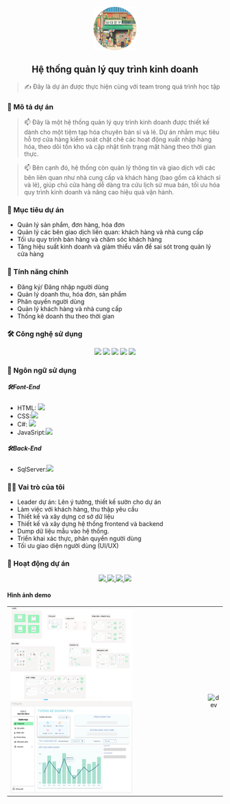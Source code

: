 <p align="center"><img  width="100px"  src="image/image.png" />
  <br>
<h2 align="center">Hệ thống quản lý quy trình kinh doanh</h2>
 
  > ✍ Đây là dự án được thực hiện cùng với team trong quá trình học tập
<h3>📝 Mô tả dự án</h3>
<p> 
  
> 📫 Đây là một hệ thống quản lý quy trình kinh doanh được thiết kế dành cho một tiệm tạp hóa chuyên bán sỉ và lẻ. Dự án nhằm mục tiêu hỗ trợ cửa hàng kiểm soát chặt chẽ các hoạt động xuất nhập hàng hóa, theo dõi tồn kho và cập nhật tình trạng mặt hàng theo thời gian thực.

> 📫 Bên cạnh đó, hệ thống còn quản lý thông tin và giao dịch với các bên liên quan như nhà cung cấp và khách hàng (bao gồm cả khách sỉ và lẻ), giúp chủ cửa hàng dễ dàng tra cứu lịch sử mua bán, tối ưu hóa quy trình kinh doanh và nâng cao hiệu quả vận hành.
</p>
<h3>🎯 Mục tiêu dự án</h3>
<ul>
  <li>Quản lý sản phẩm, đơn hàng, hóa đơn</li>
  <li> Quản lý các bên giao dịch liên quan: khách hàng và nhà cung cấp</li>
  <li> Tối ưu quy trình bán hàng và chăm sóc khách hàng</li>
  <li> Tăng hiệu suất kinh doanh và giảm thiểu vấn đề sai sót trong quản lý cửa hàng</li>
</ul>
<h3> 🚀 Tính năng chính</h3>
<ul>
  <li> Đăng ký/ Đăng nhập người dùng</li>
  <li>Quản lý doanh thu, hóa đơn, sản phẩm</li>
  <li>Phân quyền người dùng </li>
  <li>Quản lý khách hàng và nhà cung cấp</li>
  <li> Thống kê doanh thu theo thời gian</li>
</ul>
<h3>🛠️ Công nghệ sử dụng</h3>
<p align="center">
  <img src="https://img.icons8.com/color/48/000000/microsoft-sql-server.png"/>
  <img src="https://img.icons8.com/color/48/000000/visual-studio-code-2019.png"/>
  <img src="https://img.icons8.com/color/48/null/visual-studio--v2.png"/>
  <img src="https://img.icons8.com/?size=48&id=8gfeOoqrHqJU&format=png&color=000000"/>
  <img src="https://img.icons8.com/color/48/000000/github-2.png"/>
</p>
<h3>📖 Ngôn ngữ sử dụng</h3>
<p align="center">
  <div>
     <h5>🛠️Font-End</h5>
    <ul>
      <li>HTML: <img src="https://img.icons8.com/?size=28&id=aDQAeI8R62cC&format=png&color=000000"</li>
      <li>CSS:<img src="https://img.icons8.com/?size=28&id=dEXTMmbBY2Ig&format=png&color=000000" </li>
      <li>C#: <img src="https://img.icons8.com/?size=28&id=sxmSyN8MnPVD&format=png&color=000000"</li>
        <li>JavaSript:<img src="https://img.icons8.com/?size=28&id=PXTY4q2Sq2lG&format=png&color=000000" </li>
    </ul>
  </div>
  <div>
     <h5>🛠️Back-End</h5>
    <ul>
       <li> SqlServer:<img src="https://img.icons8.com/color/48/000000/microsoft-sql-server.png"/></li>
    </ul>
  </div>
</p>
<h3>👨‍💻 Vai trò của tôi</h3>
<ul>
<li> Leader dự án: Lên ý tưởng, thiết kế sườn cho dự án </li>
<li>Làm việc với khách hàng, thu thập yêu cầu </li>
<li> Thiết kế và xây dựng cơ sở dữ liệu </li>
<li> Thiết kế và xây dựng hệ thống frontend và backend </li>
<li> Dump dữ liệu mẫu vào hệ thống. </li>
<li> Triển khai xác thực, phân quyền người dùng </li>
<li> Tối ưu giao diện người dùng (UI/UX)</li>
</ul>
<h3>📸 Hoạt động dự án</h3>
<p align="center">
  <a href="https://www.figma.com/design/LNrBbBAxoAam3rCgTQW9Ox/NH%C3%93M-8---QU%E1%BA%A2N-L%C3%9D-QTKD?node-id=54662-18013&t=MmynRCzLTT1e3w0V-1" alt=" link dự án">
    <img src="https://img.icons8.com/?size=48&id=8gfeOoqrHqJU&format=png&color=000000"/>
   </a>
  <a href="https://drive.google.com/drive/folders/1ke0oio1_UPk4Q7q5BMXCHrun3VOSaHxj?fbclid=IwY2xjawFKSrpleHRuA2FlbQIxMAABHTjvDkSRc5lVUD4F1fjuScQA8Jx_W3Ii6aal1lsVAJ_c950SKC3vYi5X7Q_aem_mxbme_Lfrqv3Zj9a_gOUhg" alt="driver">
    <img src="https://img.icons8.com/?size=48&id=13630&format=png&color=000000">
  </a>
  <a href="https://github.com/NguyenAnnThu/Nhom8QLQTKD/tree/main/image" alt="github">
   <img src="https://img.icons8.com/color/48/000000/github-2.png"/>
  </a>
  <a href="https://drive.google.com/file/d/1cM9jWkCHQXi8L639KvjCS4KJpkhgPkoW/view?usp=sharing" alt="github">
   <img src="https://img.icons8.com/?size=48&id=GXbDr_HC5ZF1&format=png&color=000000"/>
  </a>
</p>
<h4>Hình ảnh demo</h4>
<table style="width:100%;">
  <tr>
    <td>
      <img src="image/demo.png" alt="Fulldemo" width="64%"/>
      <img src="image/thongke.png" alt="demoTK" width="64%"/>
    </td>
    <td>
      <p align="center"> 
        <img src="https://cdn.dribbble.com/users/1059583/screenshots/4171367/coding-freak.gif" alt="dev" width="100%"/>
      </p>
    </td>
  </tr>
</table>


